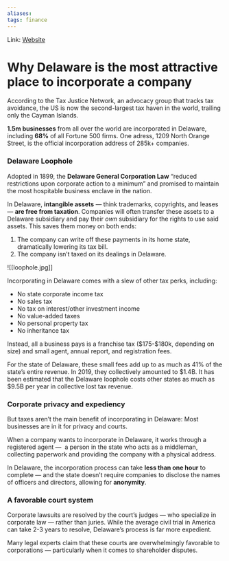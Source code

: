 ```yaml
---
aliases:
tags: finance
---
```

Link: [Website](https://thehustle.co/why-delaware-is-the-sexiest-place-in-america-to-incorporate-a-company/)

# Why Delaware is the most attractive place to incorporate a company
According to the Tax Justice Network, an advocacy group that tracks tax avoidance, the US is now the second-largest tax haven in the world, trailing only the Cayman Islands.

**1.5m businesses** from all over the world are incorporated in Delaware, including **68%** of all Fortune 500 firms.
One adress, 1209 North Orange Street,  is the official incorporation address of 285k+ companies.
### Delaware Loophole
Adopted in 1899, the **Delaware General Corporation Law** “reduced restrictions upon corporate action to a minimum” and promised to maintain the most hospitable business enclave in the nation.

In Delaware, **intangible assets** — think trademarks, copyrights, and leases — **are free from taxation**. Companies will often transfer these assets to a Delaware subsidiary and pay their _own_ subsidiary for the rights to use said assets. This saves them money on both ends:
1. The company can write off these payments in its home state, dramatically lowering its tax bill.			
2. The company isn’t taxed on its dealings in Delaware.

![[loophole.jpg]]

Incorporating in Delaware comes with a slew of other tax perks, including:
-   No state corporate income tax
-   No sales tax
-   No tax on interest/other investment income
-   No value-added taxes
-   No personal property tax
-   No inheritance tax

Instead, all a business pays is a franchise tax (\$175-\$180k, depending on size) and small agent, annual report, and registration fees.

For the state of Delaware, these small fees add up to as much as 41% of the state’s entire revenue. In 2019, they collectively amounted to $1.4B. It has been estimated that the Delaware loophole costs other states as much as $9.5B per year in collective lost tax revenue.

### Corporate privacy and expediency
But taxes aren’t the main benefit of incorporating in Delaware: Most businesses are in it for privacy and courts.

When a company wants to incorporate in Delaware, it works through a registered agent —  a person in the state who acts as a middleman, collecting paperwork and providing the company with a physical address.

In Delaware, the incorporation process can take **less than one hour** to complete — and the state doesn’t require companies to disclose the names of officers and directors, allowing for **anonymity**.

### A favorable court system
Corporate lawsuits are resolved by the court’s judges — who specialize in corporate law — rather than juries. While the average civil trial in America can take 2-3 years to resolve, Delaware’s process is far more expedient.

Many legal experts claim that these courts are overwhelmingly favorable to corporations — particularly when it comes to shareholder disputes.
